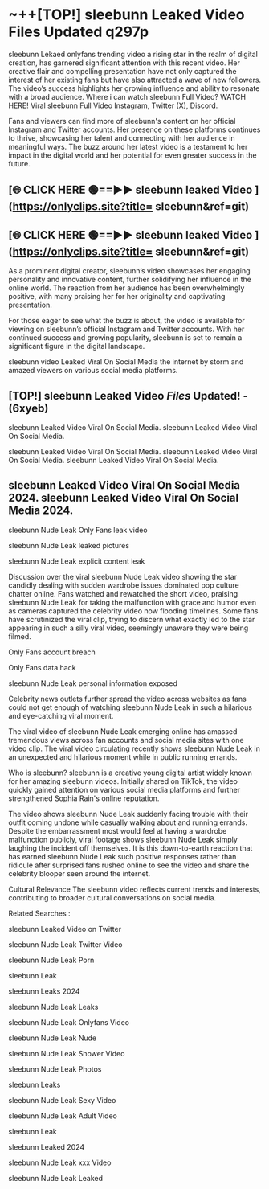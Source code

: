 # ~++[TOP!]  sleebunn Leaked Video Files Updated q297p<br>

 sleebunn Lekaed onlyfans trending video a rising star in the realm of digital creation, has garnered significant attention with this recent video. Her creative flair and compelling presentation have not only captured the interest of her existing fans but have also attracted a wave of new followers. The video’s success highlights her growing influence and ability to resonate with a broad audience.
Where i can watch  sleebunn Full Video? WATCH HERE! Viral  sleebunn Full Video Instagram, Twitter (X), Discord.


Fans and viewers can find more of  sleebunn's content on her official Instagram and Twitter accounts. Her presence on these platforms continues to thrive, showcasing her talent and connecting with her audience in meaningful ways. The buzz around her latest video is a testament to her impact in the digital world and her potential for even greater success in the future.


## [🌐 CLICK HERE 🟢==►►  sleebunn leaked Video ](https://onlyclips.site?title= sleebunn&ref=git)

## [🌐 CLICK HERE 🟢==►►  sleebunn leaked Video ](https://onlyclips.site?title= sleebunn&ref=git)


As a prominent digital creator,  sleebunn’s video showcases her engaging personality and innovative content, further solidifying her influence in the online world. The reaction from her audience has been overwhelmingly positive, with many praising her for her originality and captivating presentation.

For those eager to see what the buzz is about, the video is available for viewing on  sleebunn’s official Instagram and Twitter accounts. With her continued success and growing popularity,  sleebunn is set to remain a significant figure in the digital landscape.


  sleebunn video Leaked Viral On Social Media the internet by storm and amazed viewers on various social media platforms.


## [TOP!]  sleebunn Leaked Video *Files* Updated! - (6xyeb) 

 sleebunn Leaked Video Viral On Social Media. sleebunn Leaked Video Viral On Social Media.

 sleebunn Leaked Video Viral On Social Media. sleebunn Leaked Video Viral On Social Media. sleebunn Leaked Video Viral On Social Media.


##  sleebunn Leaked Video Viral On Social Media 2024. sleebunn Leaked Video Viral On Social Media 2024.
 sleebunn Nude Leak Only Fans leak video

 sleebunn Nude Leak leaked pictures

 sleebunn Nude Leak explicit content leak

Discussion over the viral  sleebunn Nude Leak video showing the star candidly dealing with sudden wardrobe issues dominated pop culture chatter online. Fans watched and rewatched the short video, praising  sleebunn Nude Leak for taking the malfunction with grace and humor even as cameras captured the celebrity video now flooding timelines. Some fans have scrutinized the viral clip, trying to discern what exactly led to the star appearing in such a silly viral video, seemingly unaware they were being filmed.


Only Fans account breach

Only Fans data hack

 sleebunn Nude Leak personal information exposed

Celebrity news outlets further spread the video across websites as fans could not get enough of watching  sleebunn Nude Leak in such a hilarious and eye-catching viral moment.


The viral video of  sleebunn Nude Leak emerging online has amassed tremendous views across fan accounts and social media sites with one video clip. The viral video circulating recently shows  sleebunn Nude Leak in an unexpected and hilarious moment while in public running errands.


Who is  sleebunn?  sleebunn is a creative young digital artist widely known for her amazing  sleebunn videos. Initially shared on TikTok, the video quickly gained attention on various social media platforms and further strengthened Sophia Rain's online reputation.

The video shows  sleebunn Nude Leak suddenly facing trouble with their outfit coming undone while casually walking about and running errands. Despite the embarrassment most would feel at having a wardrobe malfunction publicly, viral footage shows  sleebunn Nude Leak simply laughing the incident off themselves. It is this down-to-earth reaction that has earned  sleebunn Nude Leak such positive responses rather than ridicule after surprised fans rushed online to see the video and share the celebrity blooper seen around the internet.

Cultural Relevance The  sleebunn video reflects current trends and interests, contributing to broader cultural conversations on social media.

Related Searches :

 sleebunn Leaked Video on Twitter

 sleebunn Nude Leak Twitter Video

 sleebunn Nude Leak Porn

 sleebunn Leak 

 sleebunn Leaks 2024

 sleebunn Nude Leak Leaks

 sleebunn Nude Leak Onlyfans Video

 sleebunn Nude Leak Nude

 sleebunn Nude Leak Shower Video

 sleebunn Nude Leak Photos

 sleebunn Leaks

 sleebunn Nude Leak Sexy Video

 sleebunn Nude Leak Adult Video

 sleebunn Leak

 sleebunn Leaked 2024

 sleebunn Nude Leak xxx Video

 sleebunn Nude Leak Leaked